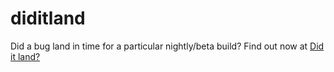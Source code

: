 # diditland
Did a bug land in time for a particular nightly/beta build? Find out now at [Did it land?](https://gijsk.github.io/diditland/)
